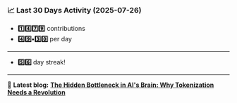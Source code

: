 <!--START_STATS-->
### 📈 Last 30 Days Activity (2025-07-26)  
- **1️⃣4️⃣7️⃣9️⃣** contributions  
- **4️⃣9️⃣•3️⃣0️⃣** per day
---
- **5️⃣6️⃣** day streak!
---
📝 **Latest blog:** [**The Hidden Bottleneck in AI's Brain: Why Tokenization Needs a Revolution**](https://andriak.com/blog/tokenization-revolution)
<!--END_STATS-->
